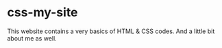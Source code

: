 # css-my-site
This website contains a very basics of HTML &amp; CSS codes. And a little bit about me as well.
